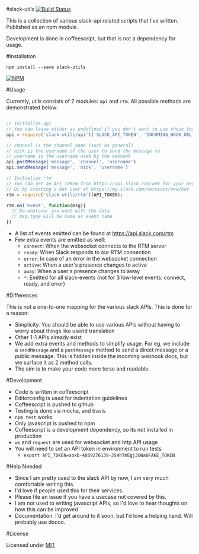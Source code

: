 #slack-utils [![Build Status](https://travis-ci.org/captn3m0/slack-utils.svg?branch=master)](https://travis-ci.org/captn3m0/slack-utils)

This is a collection of various slack-api related scripts that I've written. Published as an npm module.

Development is done in coffeescript, but that is not a dependency for usage.

#Installation

    npm install --save slack-utils

[![NPM](https://nodei.co/npm/slack-utils.png?downloads=true&downloadRank=true&stars=true)](https://nodei.co/npm/slack-utils/)

#Usage

Currently, utils consists of 2 modules: `api` and `rtm`. All possible methods are demonstrated below:

```js

// Initialize api
// You can leave either as undefined if you don't want to use those features
api = require('slack-utils/api')('SLACK_API_TOKEN', 'INCOMING_HOOK_URL')

// channel is the channel name (such as general)
// nick is the username of the user to send the message to
// username is the username used by the webhook
api.postMessage('message', 'channel', 'username')
api.sendMessage('message', 'nick', 'username')

// Initialize rtm
// You can get an API_TOKEN from https://api.slack.com/web for your personal account
// Or by creating a bot user at https://my.slack.com/services/new/bot
rtm = require('slack-utils/rtm')(API_TOKEN);

rtm.on('event', function(msg){
  // Do whatever you want with the data
  // msg.type will be same as event name
})
```

* A list of events emitted can be found at https://api.slack.com/rtm
* Few extra events are emitted as well:
  * `connect`: When the websocket connects to the RTM server
  * `ready`: When Slack responds to our RTM connection
  * `error`: In case of an error in the websocket connection
  * `active`: When a user's presence changes to active
  * `away`: When a user's presence changes to away
  * `*`: Emitted for all slack-events (not for 3 low-level events: connect, ready, and error)

#Differences

This is not a one-to-one mapping for the various slack APIs. This is done for a reason:

* Simplicity. You should be able to use various APIs without having to worry about things like userid translation
* Other 1-1 APIs already exist
* We add extra events and methods to simplify usage. For eg, we include a `sendMessage` and a `postMessage` method to send a direct message or a public message. This is hidden inside the incoming webhook docs, but we surface it as 2 method calls.
* The aim is to make your code more terse and readable.

#Development

- Code is written in coffeescript
- Editorconfig is used for indentation guidelines
- Coffeescript is pushed to github
- Testing is done via mocha, and travis
- `npm test` works
- Only javascript is pushed to npm
- Coffeescript is a development dependency, so its not installed in production
- `ws` and `request` are used for websocket and http API usage
- You will need to set an API token in environment to run tests
  + `export API_TOKEN=xoxb-4059276139-J54hTmEgjJGWa0FAKE_TOKEN`

#Help Needed

* Since I am pretty used to the slack API by now, I am very much comfortable writing this.
* I'd love if people used this for their services.
* Please file an issue if you have a usecase not covered by this.
* I am not used to writing javascript APIs, so I'd love to hear thoughts on how this can be improved
* Documentation. I'd get around to it soon, but I'd love a helping hand. Will probably use docco.

#License

Licensed under [MIT](http://nemo.mit-license.org/)

